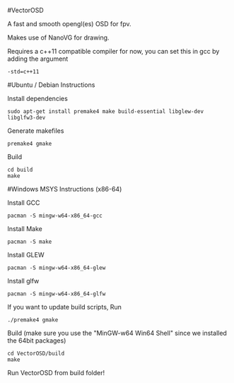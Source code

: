#VectorOSD

A fast and smooth opengl(es) OSD for fpv.

Makes use of NanoVG for drawing.

Requires a c++11 compatible compiler for now, you can set this in gcc by adding the argument
```
-std=c++11
```
#Ubuntu / Debian Instructions

Install dependencies
```
sudo apt-get install premake4 make build-essential libglew-dev libglfw3-dev
```

Generate makefiles
```
premake4 gmake
```

Build
```
cd build
make
```

#Windows MSYS Instructions (x86-64)

Install GCC
```
pacman -S mingw-w64-x86_64-gcc
```


Install Make
```
pacman -S make
```


Install GLEW
```
pacman -S mingw-w64-x86_64-glew
```


Install glfw
```
pacman -S mingw-w64-x86_64-glfw
```

If you want to update build scripts, Run
```
./premake4 gmake
```



Build (make sure you use the "MinGW-w64 Win64 Shell" since we installed the 64bit packages)
```
cd VectorOSD/build
make
```


Run VectorOSD from build folder!
